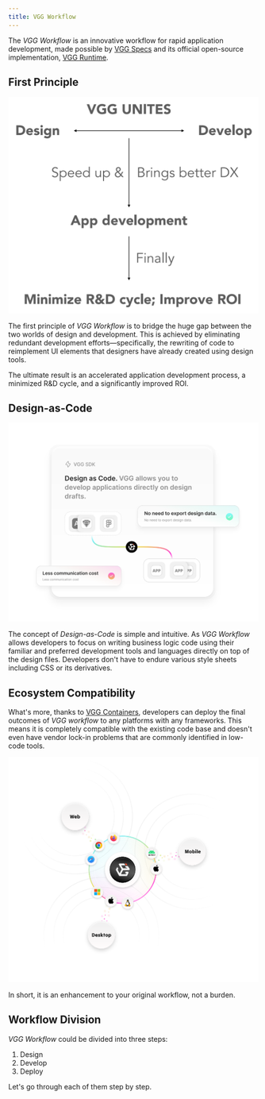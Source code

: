 ```yaml
---
title: VGG Workflow
---
```


The _VGG Workflow_ is an innovative workflow for rapid application development,
made possible by [VGG Specs](/specs/overview) and its official open-source
implementation, [VGG Runtime](https://github.com/verygoodgraphics/vgg_runtime).

## First Principle

<img src="/img/principle.png" alt="first_principle" class='doc-image'/>

The first principle of _VGG Workflow_ is to bridge the huge gap between the two
worlds of design and development. This is achieved by eliminating redundant
development efforts—specifically, the rewriting of code to reimplement UI
elements that designers have already created using design tools.

The ultimate result is an accelerated application development process, a
minimized R&D cycle, and a significantly improved ROI.

## Design-as-Code

<img src="/img/dac.svg" alt="design-as-code" class='doc-image' />

The concept of _Design-as-Code_ is simple and intuitive. As _VGG Workflow_
allows developers to focus on writing business logic code using their familiar
and preferred development tools and languages directly on top of the design
files. Developers don't have to endure various style sheets including CSS or its
derivatives.

## Ecosystem Compatibility

What's more, thanks to [VGG Containers](/containers/overview), developers can
deploy the final outcomes of _VGG workflow_ to any platforms with any
frameworks. This means it is completely compatible with the existing code base
and doesn't even have vendor lock-in problems that are commonly identified in
low-code tools.

<img src="/img/platform.svg" alt="platform" class='doc-image' />

In short, it is an enhancement to your original workflow, not a burden.

## Workflow Division

_VGG Workflow_ could be divided into three steps:

1. Design
2. Develop
3. Deploy

Let's go through each of them step by step.
